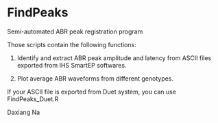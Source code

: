 # FindPeaks
Semi-automated ABR peak registration program

Those scripts contain the following functions:

1. Identify and extract ABR peak amplitude and latency from ASCII files exported from IHS SmartEP softwares.

2. Plot average ABR waveforms from different genotypes.

If your ASCII file is exported from Duet system, you can use FindPeaks_Duet.R

Daxiang Na
